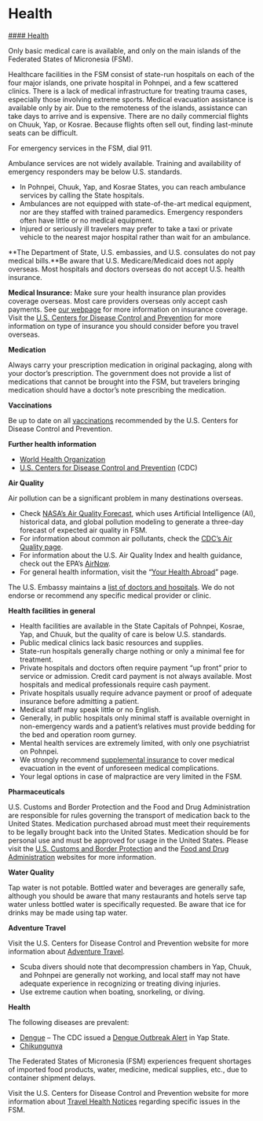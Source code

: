 # Health

[#### Health](javascript:void(0); "Health")

Only basic medical care is available, and only on the main islands of the Federated States of Micronesia (FSM).

Healthcare facilities in the FSM consist of state-run hospitals on each of the four major islands, one private hospital in Pohnpei, and a few scattered clinics. There is a lack of medical infrastructure for treating trauma cases, especially those involving extreme sports. Medical evacuation assistance is available only by air. Due to the remoteness of the islands, assistance can take days to arrive and is expensive. There are no daily commercial flights on Chuuk, Yap, or Kosrae. Because flights often sell out, finding last-minute seats can be difficult.

For emergency services in the FSM, dial 911.

Ambulance services are not widely available. Training and availability of emergency responders may be below U.S. standards.

* In Pohnpei, Chuuk, Yap, and Kosrae States, you can reach ambulance services by calling the State hospitals.
* Ambulances are not equipped with state-of-the-art medical equipment, nor are they staffed with trained paramedics. Emergency responders often have little or no medical equipment.
* Injured or seriously ill travelers may prefer to take a taxi or private vehicle to the nearest major hospital rather than wait for an ambulance.

**The Department of State, U.S. embassies, and U.S. consulates do not pay medical bills.**Be aware that U.S. Medicare/Medicaid does not apply overseas. Most hospitals and doctors overseas do not accept U.S. health insurance.

**Medical Insurance:** Make sure your health insurance plan provides coverage overseas. Most care providers overseas only accept cash payments. See [our webpage](https://travel.state.gov/content/travel/en/international-travel/before-you-go/your-health-abroad/Insurance_Coverage_Overseas.html) for more information on insurance coverage. Visit the [U.S. Centers for Disease Control and Prevention](https://www.cdc.gov/yellow-book/hcp/health-care-abroad/travel-insurance.html) for more information on type of insurance you should consider before you travel overseas.

**Medication**

Always carry your prescription medication in original packaging, along with your doctor’s prescription. The government does not provide a list of medications that cannot be brought into the FSM, but travelers bringing medication should have a doctor’s note prescribing the medication.

**Vaccinations**

Be up to date on all [vaccinations](https://wwwnc.cdc.gov/travel/page/travel-vaccines) recommended by the U.S. Centers for Disease Control and Prevention.

**Further health information**

* [World Health Organization](https://www.who.int/)
* [U.S. Centers for Disease Control and Prevention](https://www.cdc.gov/) (CDC)

**Air Quality**

Air pollution can be a significant problem in many destinations overseas.

* Check [NASA’s Air Quality Forecast](https://aeronet.gsfc.nasa.gov/new_web/aqforecast), which uses Artificial Intelligence (AI), historical data, and global pollution modeling to generate a three-day forecast of expected air quality in FSM.
* For information about common air pollutants, check the [CDC’s Air Quality page](https://www.cdc.gov/air-quality/pollutants/).
* For information about the U.S. Air Quality Index and health guidance, check out the EPA’s [AirNow](https://www.airnow.gov/aqi/aqi-basics/).
* For general health information, visit the “[Your Health Abroad](https://travel.state.gov/content/travel/en/international-travel/before-you-go/your-health-abroad.html)” page.

The U.S. Embassy maintains a [list of doctors and hospitals](https://fm.usembassy.gov/medical-assistance/). We do not endorse or recommend any specific medical provider or clinic.

**Health facilities in general**

* Health facilities are available in the State Capitals of Pohnpei, Kosrae, Yap, and Chuuk, but the quality of care is below U.S. standards.
* Public medical clinics lack basic resources and supplies.
* State-run hospitals generally charge nothing or only a minimal fee for treatment.
* Private hospitals and doctors often require payment “up front” prior to service or admission. Credit card payment is not always available. Most hospitals and medical professionals require cash payment.
* Private hospitals usually require advance payment or proof of adequate insurance before admitting a patient.
* Medical staff may speak little or no English.
* Generally, in public hospitals only minimal staff is available overnight in non-emergency wards and a patient’s relatives must provide bedding for the bed and operation room gurney.
* Mental health services are extremely limited, with only one psychiatrist on Pohnpei.
* We strongly recommend [supplemental insurance](https://travel.state.gov/content/travel/en/international-travel/before-you-go/your-health-abroad/Insurance_Coverage_Overseas.html) to cover medical evacuation in the event of unforeseen medical complications.
* Your legal options in case of malpractice are very limited in the FSM.

**Pharmaceuticals**

U.S. Customs and Border Protection and the Food and Drug Administration are responsible for rules governing the transport of medication back to the United States. Medication purchased abroad must meet their requirements to be legally brought back into the United States. Medication should be for personal use and must be approved for usage in the United States. Please visit the [U.S. Customs and Border Protection](https://www.help.cbp.gov/s/article/Article-1444?language=en_US) and the [Food and Drug Administration](https://www.fda.gov/) websites for more information.

**Water Quality**

Tap water is not potable. Bottled water and beverages are generally safe, although you should be aware that many restaurants and hotels serve tap water unless bottled water is specifically requested. Be aware that ice for drinks may be made using tap water.

**Adventure Travel**

Visit the U.S. Centers for Disease Control and Prevention website for more information about [Adventure Travel](https://wwwnc.cdc.gov/travel/yellowbook/2024/work-and-other-reasons/adventure-travel).

* Scuba divers should note that decompression chambers in Yap, Chuuk, and Pohnpei are generally not working, and local staff may not have adequate experience in recognizing or treating diving injuries.
* Use extreme caution when boating, snorkeling, or diving.

**Health**

The following diseases are prevalent:

* [Dengue](https://www.cdc.gov/dengue/index.html) – The CDC issued a [Dengue Outbreak Alert](https://www.cdc.gov/dengue/outbreaks/2024/index.html) in Yap State.
* [Chikungunya](https://www.cdc.gov/chikungunya/about/index.html)

The Federated States of Micronesia (FSM) experiences frequent shortages of imported food products, water, medicine, medical supplies, etc., due to container shipment delays.

Visit the U.S. Centers for Disease Control and Prevention website for more information about [Travel Health Notices](https://wwwnc.cdc.gov/travel/destinations/traveler/none/micronesia) regarding specific issues in the FSM.